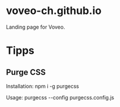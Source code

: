 # voveo-ch.github.io
Landing page for Voveo.


# Tipps

## Purge CSS

Installation: npm i -g purgecss

Usage: purgecss --config purgecss.config.js
